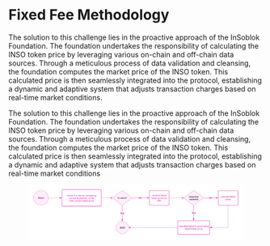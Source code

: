 # Fixed Fee Methodology

The solution to this challenge lies in the proactive approach of the InSoblok Foundation. The foundation undertakes the responsibility of calculating the INSO token price by leveraging various on-chain and off-chain data sources. Through a meticulous process of data validation and cleansing, the foundation computes the market price of the INSO token. This calculated price is then seamlessly integrated into the protocol, establishing a dynamic and adaptive system that adjusts transaction charges based on real-time market conditions.

The solution to this challenge lies in the proactive approach of the InSoblok Foundation. The foundation undertakes the responsibility of calculating the INSO token price by leveraging various on-chain and off-chain data sources. Through a meticulous process of data validation and cleansing, the foundation computes the market price of the INSO token. This calculated price is then seamlessly integrated into the protocol, establishing a dynamic and adaptive system that adjusts transaction charges based on real-time market conditions



<figure><img src="../../.gitbook/assets/Blank diagram (7).png" alt=""><figcaption></figcaption></figure>



